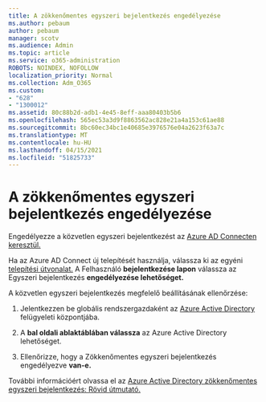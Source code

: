 ```yaml
---
title: A zökkenőmentes egyszeri bejelentkezés engedélyezése
ms.author: pebaum
author: pebaum
manager: scotv
ms.audience: Admin
ms.topic: article
ms.service: o365-administration
ROBOTS: NOINDEX, NOFOLLOW
localization_priority: Normal
ms.collection: Adm_O365
ms.custom:
- "628"
- "1300012"
ms.assetid: 80c88b2d-adb1-4e45-8eff-aaa80403b5b6
ms.openlocfilehash: 565ec53a3d9f8863562ac828e21a4a153c61ae88
ms.sourcegitcommit: 8bc60ec34bc1e40685e3976576e04a2623f63a7c
ms.translationtype: MT
ms.contentlocale: hu-HU
ms.lasthandoff: 04/15/2021
ms.locfileid: "51825733"
---
```

# <a name="how-to-enable-seamless-sso"></a>A zökkenőmentes egyszeri bejelentkezés engedélyezése

Engedélyezze a közvetlen egyszeri bejelentkezést az [Azure AD Connecten keresztül.](https://docs.microsoft.com/azure/active-directory/connect/active-directory-aadconnect)
  
Ha az Azure AD Connect új telepítését használja, válassza ki az egyéni [telepítési útvonalat.](https://docs.microsoft.com/azure/active-directory/connect/active-directory-aadconnect-get-started-custom) A Felhasználó **bejelentkezése lapon** válassza az Egyszeri bejelentkezés **engedélyezése lehetőséget.**
  
A közvetlen egyszeri bejelentkezés megfelelő beállításának ellenőrzése:
  
1. Jelentkezzen be globális rendszergazdaként az [Azure Active Directory](https://aad.portal.azure.com) felügyeleti központjába.

2. A **bal oldali ablaktáblában válassza** az Azure Active Directory lehetőséget.

3. Ellenőrizze, hogy a Zökkenőmentes egyszeri bejelentkezés engedélyezve **van-e.**

További információért olvassa el az [Azure Active Directory zökkenőmentes egyszeri bejelentkezés: Rövid útmutató.](https://docs.microsoft.com/azure/active-directory/connect/active-directory-aadconnect-sso-quick-start)
  
